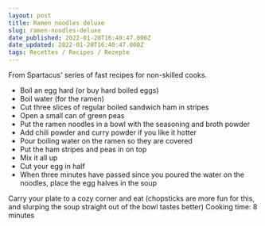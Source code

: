 ```yaml
---
layout: post
title: Ramen noodles deluxe
slug: ramen-noodles-deluxe
date_published: 2022-01-20T16:40:47.000Z
date_updated: 2022-01-20T16:40:47.000Z
tags: Recettes / Recipes / Rezepte
---
```


From Spartacus' series of fast recipes for non-skilled cooks.

- Boil an egg hard (or buy hard boiled eggs)
- Boil water (for the ramen)
- Cut three slices of regular boiled sandwich ham in stripes
- Open a small can of green peas
- Put the ramen noodles in a bowl with the seasoning and broth powder
- Add chili powder and curry powder if you like it hotter
- Pour boiling water on the ramen so they are covered
- Put the ham stripes and peas in on top
- Mix it all up
- Cut your egg in half
- When three minutes have passed since you poured the water on the noodles, place the egg halves in the soup

Carry your plate to a cozy corner and eat (chopsticks are more fun for this, and slurping the soup straight out of the bowl tastes better)
Cooking time: 8 minutes
